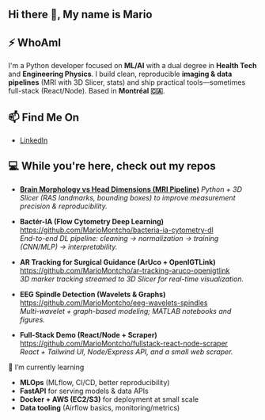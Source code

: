 ## Hi there 👋, My name is Mario
## ⚡ WhoAmI
I'm a Python developer focused on **ML/AI** with a dual degree in **Health Tech** and **Engineering Physics**. I build clean, reproducible **imaging & data pipelines** (MRI with 3D Slicer, stats) and ship practical tools—sometimes full-stack (React/Node). Based in **Montréal 🇨🇦**.

## 📫 Find Me On  
- [LinkedIn](https://www.linkedin.com/in/mario-montcho-241598212)  

## 💻 While you're here, check out my repos  
- [**Brain Morphology vs Head Dimensions (MRI Pipeline)**](https://github.com/Mario-mto/Brain-Morphology-vs-Head-Dimensions-MRI-Pipeline-)
  *Python + 3D Slicer (RAS landmarks, bounding boxes) to improve measurement precision & reproducibility.*

- **Bactér-IA (Flow Cytometry Deep Learning)**  
  https://github.com/MarioMontcho/bacteria-ia-cytometry-dl  
  *End-to-end DL pipeline: cleaning → normalization → training (CNN/MLP) → interpretability.*

- **AR Tracking for Surgical Guidance (ArUco + OpenIGTLink)**  
  https://github.com/MarioMontcho/ar-tracking-aruco-openigtlink  
  *3D marker tracking streamed to 3D Slicer for real-time visualization.*

- **EEG Spindle Detection (Wavelets & Graphs)**  
  https://github.com/MarioMontcho/eeg-wavelets-spindles  
  *Multi-wavelet + graph-based modeling; MATLAB notebooks and figures.*

- **Full-Stack Demo (React/Node + Scraper)**  
  https://github.com/MarioMontcho/fullstack-react-node-scraper  
  *React + Tailwind UI, Node/Express API, and a small web scraper.*

🌱 I’m currently learning  
- **MLOps** (MLflow, CI/CD, better reproducibility)  
- **FastAPI** for serving models & data APIs  
- **Docker + AWS (EC2/S3)** for deployment at small scale  
- **Data tooling** (Airflow basics, monitoring/metrics)
